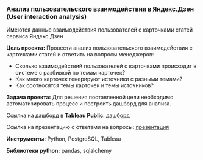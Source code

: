 ### Анализ пользовательского взаимодействия в Яндекс.Дзен (User interaction analysis)

Имеются данные взаимодействия пользователей с карточками статей сервиса Яндекс.Дзен

**Цель проекта:** Провести анализ пользовательского взаимодействия с карточками статей и ответить на вопросы менеджеров:

* Сколько взаимодействий пользователей с карточками происходит в системе с разбивкой по темам карточек?
* Как много карточек генерируют источники с разными темами?
* Как соотносятся темы карточек и темы источников?

**Задача проекта:** Для решения поставленной цели необходимо автоматизировать процесс и построить дашборд для анализа.

Ссылка на дашборд в **Tableau Public**: <a href ="https://public.tableau.com/app/profile/mikhail6624/viz/Project_yandex_16611638341260/Dashboard1?publish=yes">дашборд</a>

Ссылка на презентацию с ответами на вопросы: <a href ="https://docs.google.com/presentation/d/124_QYDiKBbdLur19yl86p0093WgeQxJ3yk3bwUQp1XQ/edit?usp=sharing">презентация</a>

**Инструменты:** Python, PostgreSQL, Tableau

**Библиотеки python:** pandas, sqlalchemy

